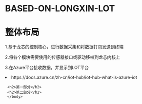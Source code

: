 # BASED-ON-LONGXIN-LOT
<html>
  <head>
    <title>本项目为小组参加全国嵌入式大赛的一个基于龙芯处理器的环境监测及云端显示系统项目</title>
  </head>
  <body>
     <h1>整体布局</h1>
     <p>1.基于龙芯的控制核心，进行数据采集和将数据打包发送到终端</p>
     <p>2.将各个模块需要使用的传感器接口或驱动移植到龙芯内核上</p>
     <p>3.在Azure平台接收数据，并显示到LOT平台
    <li>https://docs.azure.cn/zh-cn/iot-hub/iot-hub-what-is-azure-iot</li>
    </p>
    
     <h2>第一部分</h2>
     <h2>第二部分</h2>
     </body>
  </html>

